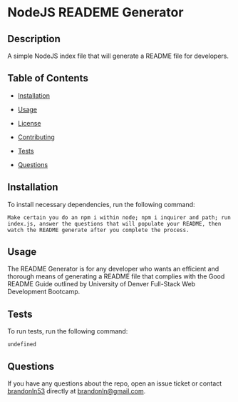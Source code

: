
# NodeJS READEME Generator


## Description

A simple NodeJS index file that will generate a README file for developers.

## Table of Contents

* [Installation](#installation)

* [Usage](#usage)

* [License](#license)

* [Contributing](#contributing)

* [Tests](#tests)

* [Questions](#questions)

## Installation

To install necessary dependencies, run the following command:

```
Make certain you do an npm i within node; npm i inquirer and path; run index.js, answer the questions that will populate your README, then watch the README generate after you complete the process.
```

## Usage

The README Generator is for any developer who wants an efficient and thorough means of generating a README file that complies with the Good README Guide outlined by University of Denver Full-Stack Web Development Bootcamp.



## Tests

To run tests, run the following command:

```
undefined
```

## Questions

If you have any questions about the repo, open an issue ticket or contact [brandonln53](undefined) directly at brandonln@gmail.com.

